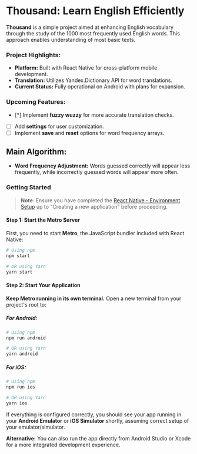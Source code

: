 # Thousand: Learn English Efficiently

**Thousand** is a simple project aimed at enhancing English vocabulary through the study of the 1000 most frequently used English words. This approach enables understanding of most basic texts.

### Project Highlights:

- **Platform:** Built with React Native for cross-platform mobile development.
- **Translation:** Utilizes Yandex.Dictionary API for word translations.
- **Current Status:** Fully operational on Android with plans for expansion.

### Upcoming Features:

- [*] Implement **fuzzy wuzzy** for more accurate translation checks.
- [ ] Add **settings** for user customization.
- [ ] Implement **save** and **reset** options for word frequency arrays.

## Main Algorithm:

- **Word Frequency Adjustment:** Words guessed correctly will appear less frequently, while incorrectly guessed words will appear more often.

### Getting Started

> **Note**: Ensure you have completed the [React Native - Environment Setup](https://reactnative.dev/docs/environment-setup) up to "Creating a new application" before proceeding.

#### Step 1: Start the Metro Server

First, you need to start **Metro**, the JavaScript bundler included with React Native:

```bash
# Using npm
npm start

# OR using Yarn
yarn start
```

#### Step 2: Start Your Application

**Keep Metro running in its own terminal.** Open a new terminal from your project's root to:

##### For Android:

```bash
# Using npm
npm run android

# OR using Yarn
yarn android
```

##### For iOS:

```bash
# Using npm
npm run ios

# OR using Yarn
yarn ios
```

If everything is configured correctly, you should see your app running in your **Android Emulator** or **iOS Simulator** shortly, assuming correct setup of your emulator/simulator.

**Alternative:** You can also run the app directly from Android Studio or Xcode for a more integrated development experience.
